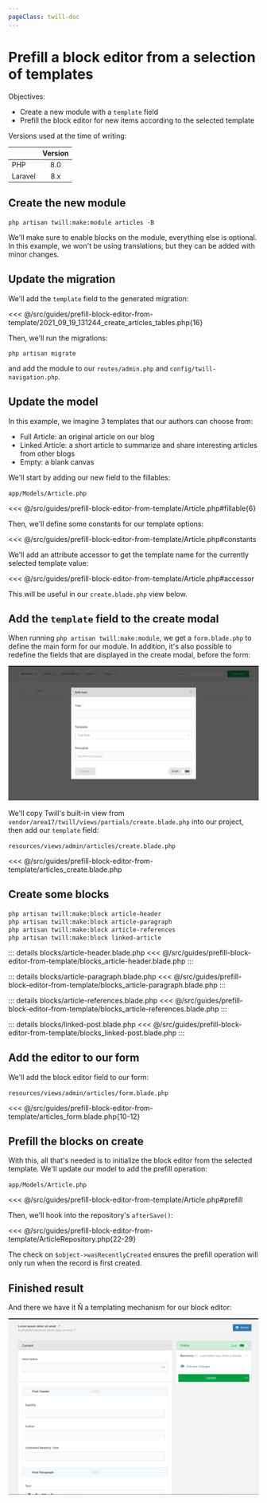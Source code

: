 ```yaml
---
pageClass: twill-doc
---
```


# Prefill a block editor from a selection of templates

Objectives:

- Create a new module with a `template` field
- Prefill the block editor for new items according to the selected template

Versions used at the time of writing:

|            | Version |
|:-----------|:-------:|
| PHP        | 8.0     |
| Laravel    | 8.x     |

## Create the new module

```
php artisan twill:make:module articles -B
```

We'll make sure to enable blocks on the module, everything else is optional. In this example, we won't be using
translations, but they can be added with minor changes.


## Update the migration

We'll add the `template` field to the generated migration:

<<< @/src/guides/prefill-block-editor-from-template/2021_09_19_131244_create_articles_tables.php{16}

Then, we'll run the migrations:
```
php artisan migrate
```

and add the module to our `routes/admin.php` and `config/twill-navigation.php`.


## Update the model

In this example, we imagine 3 templates that our authors can choose from:

- Full Article: an original article on our blog
- Linked Article: a short article to summarize and share interesting articles from other blogs
- Empty: a blank canvas


We'll start by adding our new field to the fillables:

`app/Models/Article.php`

<<< @/src/guides/prefill-block-editor-from-template/Article.php#fillable{6}

Then, we'll define some constants for our template options:

<<< @/src/guides/prefill-block-editor-from-template/Article.php#constants

We'll add an attribute accessor to get the template name for the currently selected template value:

<<< @/src/guides/prefill-block-editor-from-template/Article.php#accessor

This will be useful in our `create.blade.php` view below.

## Add the `template` field to the create modal

When running `php artisan twill:make:module`, we get a `form.blade.php` to define the main form for our module. In addition, it's also possible to redefine the fields that are displayed in the create modal, before the form:

![01-create-modal](./prefill-block-editor-from-template/create-modal.png)

We'll copy Twill's built-in view from `vendor/area17/twill/views/partials/create.blade.php` into our project, then add our `template` field:

`resources/views/admin/articles/create.blade.php`

<<< @/src/guides/prefill-block-editor-from-template/articles_create.blade.php

## Create some blocks

```
php artisan twill:make:block article-header
php artisan twill:make:block article-paragraph
php artisan twill:make:block article-references
php artisan twill:make:block linked-article
```

::: details blocks/article-header.blade.php
<<< @/src/guides/prefill-block-editor-from-template/blocks_article-header.blade.php
:::

::: details blocks/article-paragraph.blade.php
<<< @/src/guides/prefill-block-editor-from-template/blocks_article-paragraph.blade.php
:::

::: details blocks/article-references.blade.php
<<< @/src/guides/prefill-block-editor-from-template/blocks_article-references.blade.php
:::

::: details blocks/linked-post.blade.php
<<< @/src/guides/prefill-block-editor-from-template/blocks_linked-post.blade.php
:::

## Add the editor to our form

We'll add the block editor field to our form:

`resources/views/admin/articles/form.blade.php`

<<< @/src/guides/prefill-block-editor-from-template/articles_form.blade.php{10-12}

## Prefill the blocks on create

With this, all that's needed is to initialize the block editor from the selected template. We'll update our model to add the prefill operation:

`app/Models/Article.php`

<<< @/src/guides/prefill-block-editor-from-template/Article.php#prefill

Then, we'll hook into the repository's `afterSave()`:

<<< @/src/guides/prefill-block-editor-from-template/ArticleRepository.php{22-29}

The check on `$object->wasRecentlyCreated` ensures the prefill operation will only run when the record is first created.

## Finished result

And there we have it Ñ a templating mechanism for our block editor:

![02-edit-form](./prefill-block-editor-from-template/final.png)
